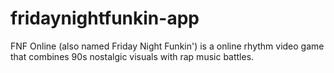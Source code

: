 # fridaynightfunkin-app
FNF Online (also named Friday Night Funkin') is a online rhythm video game that combines 90s nostalgic visuals with rap music battles. 

